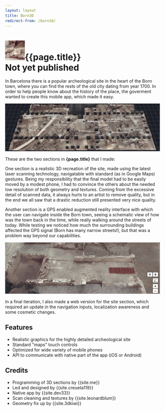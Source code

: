 ```yaml
---
layout: layout
title: Born3D
redirect-from: /born3d/
---
```


<h1>
<img src="../images/born3d.png">{{page.title}}
<section class="byline">Not yet published</section>
</h1>

In Barcelona there is a popular archeological site in the heart of the Born town, where you can find the rests of the old city dating from year 1700. In order to help people know about the history of the place, the goverment wanted to create this mobile app, which made it easy.

![Born3D screenshot 1](../images/born3d_1_scr.png)

These are the two sections in **{page.title}** that I made:

One section is a realistic 3D recreation of the site, made using the latest laser scanning technology, navigatable with standard (as in Google Maps) gestures. Being my responsibility that the final model had to be easily moved by a modest phone, I had to convince the others about the needed low resolution of both geometry and textures. Coming from the excessive detail of scanned data, it always hurts to an artist to remove quality, but in the end we all saw that a drastic reduction still presented very nice quality.

Another section is a GPS enabled augmented reality interface with which the user can navigate inside the Born town, seeing a schematic view of how was the town back in the time, while really walking around the streets of today. While testing we noticed how much the surrounding buildings affected the GPS signal (Born has many narrow streets!), but that was a problem way beyond our capabilities.

![Born3D screenshot 2](../images/born3d_2_scr.png)

In a final iteration, I also made a web version for the site section, which required an update in the navigation inputs, localization awareness and some cosmetic changes.

Features
---
  
- <i class="icon icon-ok"></i>Realistic graphics for the highly detailed archeological site
- <i class="icon icon-ok"></i>Standard "maps" touch controls
- <i class="icon icon-ok"></i>Optimized for wide variety of mobile phones
- <i class="icon icon-ok"></i>API to communicate with native part of the app (iOS or Android)

Credits
---

- Programming of 3D sections by {{site.me}}
- Led and designed by {{site.creueta119}}
- Native app by {{site.dev33}}
- Scan cleaning and textures by {{site.leonardblum}}
- Geometry fix up by {{site.3dkiwi}}
